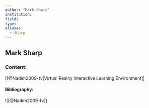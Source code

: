 ```yaml
---
author: "Mark Sharp"
institution:
field:
type:
aliases:
  - Sharp
---
```


## Mark Sharp

### Content:
[[@Nadim2009-tv|Virtual Reality Interactive Learning Environment]]

#### Bibliography:

![[@Nadim2009-tv]]